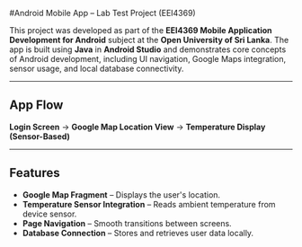 #Android Mobile App – Lab Test Project (EEI4369)

This project was developed as part of the **EEI4369 Mobile Application Development for Android** subject at the **Open University of Sri Lanka**. The app is built using **Java** in **Android Studio** and demonstrates core concepts of Android development, including UI navigation, Google Maps integration, sensor usage, and local database connectivity.

---

##  App Flow

**Login Screen** → **Google Map Location View** → **Temperature Display (Sensor-Based)**

---

## Features

-  **Google Map Fragment** – Displays the user's location.
-  **Temperature Sensor Integration** – Reads ambient temperature from device sensor.
-  **Page Navigation** – Smooth transitions between screens.
-  **Database Connection** – Stores and retrieves user data locally.
